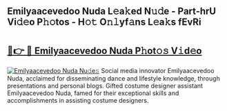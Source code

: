 ## Emilyaacevedoo Nuda L𝚎a𝚔ed N𝚞𝚍e - Part-hrU Vi𝚍𝚎o P𝚑𝚘tos - H𝚘𝚝 O𝚗𝚕yf𝚊ns L𝚎a𝚔s fEvRi

# <h2><a href="http://kf8bal.oniu.top/?m=Emilyaacevedoo+Nuda">🔗👉 🔴 Emilyaacevedoo Nuda P𝚑ot𝚘𝚜 V𝚒d𝚎o</a></h2>

[![Emilyaacevedoo Nuda Nu𝚍e𝚜](https://i.imgur.com/0qMVB7G.gif)](http://kf8bal.oniu.top/?m=Emilyaacevedoo+Nuda)
Social media innovator Emilyaacevedoo Nuda, acclaimed for disseminating dance and lifestyle knowledge, through presentations and personal blogs. Gifted costume designer assistant Emilyaacevedoo Nuda, famed for their exceptional skills and accomplishments in assisting costume designers.  
